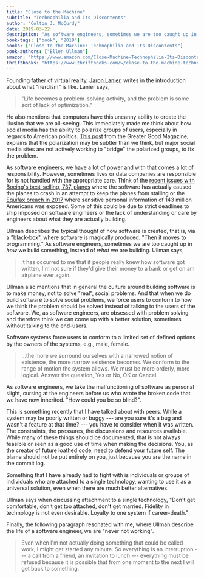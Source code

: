 ```yaml
---
title: "Close to the Machine"
subtitle: "Technophilia and Its Discontents"
author: "Colton J. McCurdy"
date: 2019-03-22
description: "As software engineers, sometimes we are too caught up in _how_ we build something, instead of _what_ we are building."
book-tags: ["book", "2019"]
books: ["Close to the Machine: Technophilia and Its Discontents"]
book-authors: ["Ellen Ullman"]
amazon: "https://www.amazon.com/Close-Machine-Technophilia-Its-Discontents/dp/1250002486"
thriftbooks: "https://www.thriftbooks.com/w/close-to-the-machine-technophilia-and-its-discontents_ellen-ullman/392556/all-editions/"
---
```


Founding father of virtual reality, [Jaron Lanier](http://www.jaronlanier.com/), writes
in the introduction about what "nerdism" is like. Lanier says,

> "Life becomes a problem-solving activity, and the problem is some sort of lack of optimization."

He also mentions that computers have this uncanny ability to create the illusion
that we are all-seeing. This immediately made me think about how social media
has the ability to polarize groups of users, especially in regards to American politics. [This
post](https://greatergood.berkeley.edu/article/item/is_social_media_driving_political_polarization)
from the Greater Good Magazine, explains that the polarization may be subtler than
we think, but major social media sites are not actively working to "bridge" the
polarized groups, to fix the problem.

As software engineers, we have a lot of power and with that comes a lot of responsibility.
However, sometimes lives or data companies are responsible for is not handled with
the appropriate care. Think of the [recent issues with Boeing's best-selling, 737, planes](https://www.cnbc.com/2019/03/25/boeing-readies-software-fix-for-737-max-planes-airlines-prepare-for-longer-disruptions.html)
where the software has actually caused the planes to crash in an attempt to
keep the planes from stalling or the [Equifax breach in 2017](https://www.ftc.gov/equifax-data-breach)
where sensitive personal information of 143 million Americans was exposed. Some
of this could be due to strict deadlines to ship imposed on software engineers or
the lack of understanding or care by engineers about what they are actually building.

Ullman describes the typical thought of how software is created, that is, via a
"black-box", where software is magically produced. "Then it moves to programming."
As software engineers, sometimes we are too caught up in _how_ we build something,
instead of _what_ we are building. Ullman says,

> It has occurred to me that if people really knew how software got written, I'm not
> sure if they'd give their money to a bank or get on am airplane ever again.

Ullman also mentions that in general the culture around building software is to make
money, not to solve "real", social problems. And that when we do build software to
solve social problems, we force users to conform to how we think the problem should
be solved instead of talking to the users of the software. We, as software engineers,
are obsessed with problem solving and therefore think we can come up with a better
solution, sometimes without talking to the end-users.

Software systems force users to conform to a limited set of defined options by the
owners of the systems, e.g., male, female.

> ...the more we surround ourselves with a narrowed notion of existence, the more narrow
> existence becomes. We conform to the range of motion the system allows. We must
> be more orderly, more logical. Answer the question, Yes or No, OK or Cancel.

As software engineers, we take the malfunctioning of software as personal slight,
cursing at the engineers before us who wrote the broken code that we have now
inherited. "How could you be so blind?".

This is something recently that I have talked
about with peers. While a system may be poorly written or buggy --- are you sure it's
a bug and wasn't a feature at that time? --- you have to consider when it was written.
The constraints, the pressures, the discussions and resources available. While
many of these things should be documented, that is not always feasible or seen as
a good use of time when making the decisions. You, as the creator of future loathed
code, need to defend your future self. The blame should not be put entirely on you,
just because you are the name in the commit log.

Something that I have already had to fight with is individuals or groups of individuals
who are attached to a single technology, wanting to use it as a universal solution,
even when there are much better alternatives.

Ullman says when discussing attachment to a single technology, "Don't get comfortable, don't
get too attached, don't get married. Fidelity in technology is not even desirable.
Loyalty to one system if career-death."

Finally, the following paragraph resonated with me, where Ullman describe the life
of a software engineer, we are "never not working".

> Even when I'm not actually doing something that could be called work, I might get
> started any minute. So everything is an interruption --- a call from a friend,
> an invitation to lunch --- everything must be refused because it is possible that
> from one moment to the next I will get back to something.
